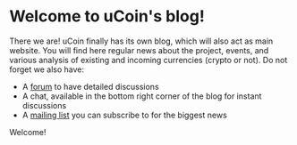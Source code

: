 # Welcome to uCoin's blog!


There we are! uCoin finally has its own blog, which will also act as main website. You will find here regular news about the project, events, and various analysis of existing and incoming currencies (crypto or not). Do not forget we also have:

*   A [forum](http://forum.ucoin.io) to have detailed discussions
*   A chat, available in the bottom right corner of the blog for instant discussions
*   A [mailing list](https://groups.google.com/forum/?hl=fr#!forum/ucoin) you can subscribe to for the biggest news

Welcome!

